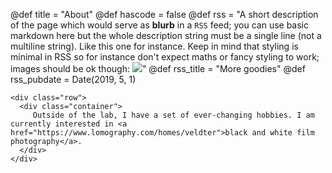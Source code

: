 @def title = "About"
@def hascode = false
@def rss = "A short description of the page which would serve as **blurb** in a `RSS` feed; you can use basic markdown here but the whole description string must be a single line (not a multiline string). Like this one for instance. Keep in mind that styling is minimal in RSS so for instance don't expect maths or fancy styling to work; images should be ok though: ![](https://upload.wikimedia.org/wikipedia/en/b/b0/Rick_and_Morty_characters.jpg)"
@def rss_title = "More goodies"
@def rss_pubdate = Date(2019, 5, 1)



~~~
<div class="row">
  <div class="container">
     Outside of the lab, I have a set of ever-changing hobbies. I am currently interested in <a href="https://www.lomography.com/homes/veldter">black and white film photography</a>.
  </div>
</div>
~~~
